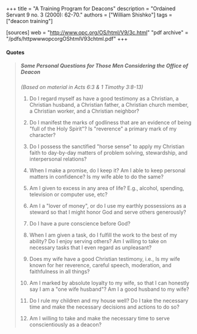 +++
title = "A Training Program for Deacons"
description = "Ordained Servant 9 no. 3 (2000): 62-70."
authors = ["William Shishko"]
tags = ["deacon training"]

[sources]
web = "http://www.opc.org/OS/html/V9/3c.html"
"pdf archive" = "/pdfs/httpwwwopcorgOShtmlV93chtml.pdf"
+++

#### Quotes

> ##### Some Personal Questions for Those Men Considering the Office of Deacon
>
> _(Based on material in Acts 6:3 & 1 Timothy 3:8-13)_
>
> 1. Do I regard myself as have a good testimony as a Christian, a Christian husband, a Christian father, a Christian church member, a Christian worker, and a Christian neighbor?
>
> 2. Do I manifest the marks of godliness that are an evidence of being "full of the Holy Spirit"? Is "reverence" a primary mark of my character?
>
> 3. Do I possess the sanctified "horse sense" to apply my Christian faith to day-by-day matters of problem solving, stewardship, and interpersonal relations?
>
> 4. When I make a promise, do I keep it? Am I able to keep personal matters in confidence? Is my wife able to do the same?
>
> 5. Am I given to excess in any area of life? E.g., alcohol, spending, television or computer use, etc?
>
> 6. Am I a "lover of money", or do I use my earthly possessions as a steward so that I might honor God and serve others generously?
>
> 7. Do I have a pure conscience before God?
>
> 8. When I am given a task, do I fulfill the work to the best of my ability? Do I enjoy serving others? Am I willing to take on necessary tasks that I even regard as unpleasant?
>
> 9. Does my wife have a good Christian testimony, i.e., Is my wife known for her reverence, careful speech, moderation, and faithfulness in all things?
>
> 10. Am I marked by absolute loyalty to my wife, so that I can honestly say I am a "one wife husband"? Am I a good husband to my wife?
>
> 11. Do I rule my children and my house well? Do I take the necessary time and make the necessary decisions and actions to do so?
>
> 12. Am I willing to take and make the necessary time to serve conscientiously as a deacon?